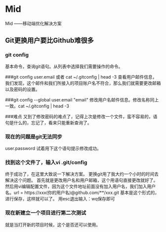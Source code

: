 # Mid
Mid ——移动端优化解决方案

## Git更换用户要比Github难很多

### git config
基本命令，查询git语句。从列表中选择我们需要操作的命令。

###git config user.email  或者  cat ~/.gitconfig | head -3 
查看用户邮件信息，我们发现，这个邮件和我们所接入的项目账户名不符合，那么我们就需要更改邮箱以及密码的设置。

###git config --global user.email "email"
修改用户名邮件信息。修改名称同上一致。cat ~/.gitconfig | head -3 

###难点
又到了修改密码的难点了，记得上次是修改一个文件，蛮不容易的，语句是什么的，忘记了，看来只能重新查询了。

### 现在的问题是git无法同步
user.password
试着用下这个语句提示修改成功。  

### 找到这个文件了，输入vi .git/config
终于成功了，在这里大致说一下解决方案。
更换git用了我大约一个小时的时间去解决这个问题。
首先就是更改用户名和用户邮箱，这个用语句直接更改就好了。
然后用vi编辑配置文件，因为这个文件地址前面没有加入用户名，我们加入用户名。url = https://xxx(你的用户名)@github.com/**/xxx.git 基本是这个形式的，进行保存，这样就可以了。
用esc退出输入：wq保存即可

### 现在新建立一个项目进行第二次测试
就是当打开新的项目时候，这个是否还可以使用。



